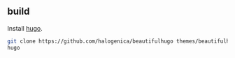 ## build
Install [hugo](http://gohugo.io/).
```sh
git clone https://github.com/halogenica/beautifulhugo themes/beautifulhugo
hugo
```